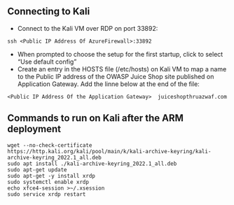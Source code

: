 ## Connecting to Kali

* Connect to the Kali VM over RDP on port 33892:

```ssh <Public IP Address Of AzureFirewall>:33892```
*  When prompted to choose the setup for the first startup, click to select “Use default config”  
* Create an entry in the HOSTS file (/etc/hosts) on Kali VM to map a name to the Public IP address of the OWASP Juice Shop site published on Application Gateway. Add the linne below at the end of the file:

```<Public IP Address Of the Application Gateway>  juiceshopthruazwaf.com```
 
 
## Commands to run on Kali after the ARM deployment

```
wget --no-check-certificate https://http.kali.org/kali/pool/main/k/kali-archive-keyring/kali-archive-keyring_2022.1_all.deb
sudo apt install ./kali-archive-keyring_2022.1_all.deb
sudo apt-get update
sudo apt-get -y install xrdp
sudo systemctl enable xrdp
echo xfce4-session >~/.xsession
sudo service xrdp restart
```
